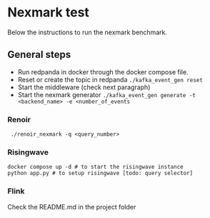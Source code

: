 # Nexmark test
Below the instructions to run the nexmark benchmark.

## General steps
- Run redpanda in docker through the docker compose file. 
- Reset or create the topic in redpanda ```./kafka_event_gen reset```
- Start the middleware (check next paragraph)
- Start the nexmark generator ```./kafka_event_gen generate -t <backend_name> -e <number_of_events```


### Renoir
```shell
 ./renoir_nexmark -q <query_number>
```

### Risingwave

```shell
docker compose up -d # to start the risingwave instance
python app.py # to setup risingwave [todo: query selector]
```

### Flink
Check the README.md in the project folder
